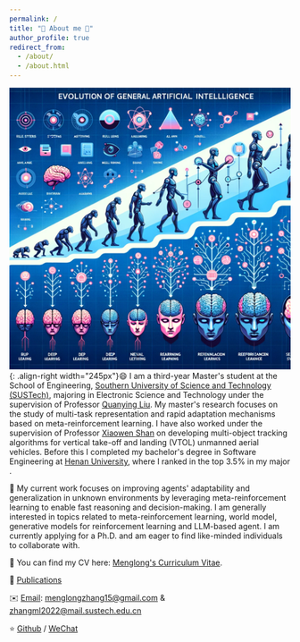 ```yaml
---
permalink: /
title: "👋 About me 🎉️"
author_profile: true
redirect_from: 
  - /about/
  - /about.html
---
```


![aaai](/images/figureai.png){: .align-right width="245px"}:smile: I am a third-year Master's student at the School of Engineering, [Southern University of Science and Technology (SUSTech)](https://www.sustech.edu.cn/en/), majoring in Electronic Science and Technology under the supervision of Professor [Quanying Liu](https://faculty.sustech.edu.cn/?tagid=liuqy&iscss=1&snapid=1&orderby=date&go=2&lang=en). My master's research focuses on the study of multi-task representation and rapid adaptation mechanisms based on meta-reinforcement learning. I have also worked under the supervision of Professor [Xiaowen Shan](https://faculty.sustech.edu.cn/?tagid=shanxw&iscss=1&snapid=1&orderby=date&go=2&lang=en) on developing multi-object tracking algorithms for vertical take-off and landing (VTOL) unmanned aerial vehicles.  Before this I completed my bachelor's degree in Software Engineering at [Henan University](https://iao.henu.edu.cn/yw/Home.htm), where I ranked in the top 3.5% in my major .

🚀️ My current work focuses on improving agents' adaptability and generalization in unknown environments by leveraging meta-reinforcement learning to enable fast reasoning and decision-making. I am generally interested in topics related to meta-reinforcement learning, world model, generative models for reinforcement learning and LLM-based agent. I am currently applying for a Ph.D. and am eager to find like-minded individuals to collaborate with.

🤝 You can find my CV here: [Menglong's Curriculum Vitae](../assets/zml_CV.pdf).

📖 [Publications](https://menglong-zhang.github.io/publications/)

✉️ [Email](mailto:menglongzhang15@gmail.com): menglongzhang15@gmail.com & zhangml2022@mail.sustech.edu.cn

⭐️ [Github](https://github.com/SCI-I)  /  [WeChat](../assets/WeChat.png)

